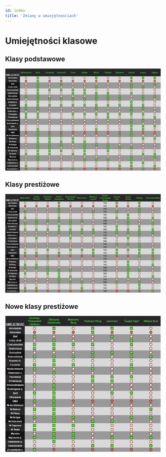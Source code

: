 ```yaml
---
id: index
title: 'Zmiany w umiejętnościach'
---
```


# Umiejętności klasowe

## Klasy podstawowe
![umiejki1](../../static/img/wiki/umiejki1.png)

## Klasy prestiżowe
![umiejki2](../../static/img/wiki/umiejki2.png)

## Nowe klasy prestiżowe
![umiejki3](../../static/img/wiki/umiejki3.png)
